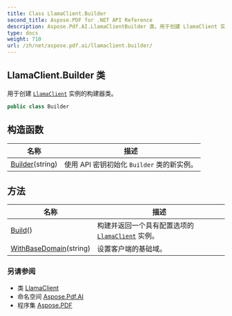 ```yaml
---
title: Class LlamaClient.Builder
second_title: Aspose.PDF for .NET API Reference
description: Aspose.Pdf.AI.LlamaClientBuilder 类。用于创建 LlamaClient 实例的构建器类
type: docs
weight: 710
url: /zh/net/aspose.pdf.ai/llamaclient.builder/
---
```

## LlamaClient.Builder 类

用于创建 [`LlamaClient`](../llamaclient/) 实例的构建器类。

```csharp
public class Builder
```

## 构造函数

| 名称 | 描述 |
| --- | --- |
| [Builder](../../aspose.pdf.ai/llamaclient.builder/.ctor)(string) | 使用 API 密钥初始化 `Builder` 类的新实例。 |

## 方法

| 名称 | 描述 |
| --- | --- |
| [Build](../../aspose.pdf.ai/llamaclient.builder/build)() | 构建并返回一个具有配置选项的 [`LlamaClient`](../llamaclient/) 实例。 |
| [WithBaseDomain](../../aspose.pdf.ai/llamaclient.builder/withbasedomain)(string) | 设置客户端的基础域。 |

### 另请参阅

* 类 [LlamaClient](../llamaclient/)
* 命名空间 [Aspose.Pdf.AI](../../aspose.pdf.ai/)
* 程序集 [Aspose.PDF](../../)